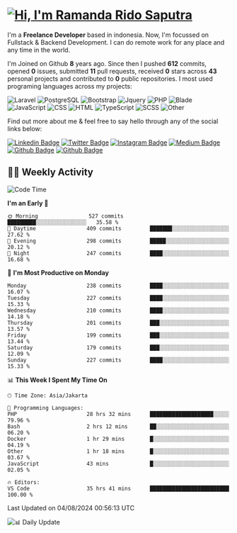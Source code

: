 # [![Hi, I'm Ramanda Rido Saputra](https://readme-typing-svg.herokuapp.com?size=24&vCenter=true&lines=%F0%9F%91%8B+Hi%2C+I'm+Ramanda+Rido+Saputra+;%F0%9F%92%BB+Fullstack+Web+Developer+)](https://git.io/typing-svg)

I'm a **Freelance Developer** based in indonesia. Now, I'm focussed on Fullstack & Backend Development. I can do remote work for any place and any time in the world.

I'm Joined on Github **8** years ago. Since then I pushed **612** commits, opened **0** issues, submitted **11** pull requests, received **0** stars across **43** personal projects and contributed to **0** public repositories.
I most used programing languages across my projects:

![Laravel](https://img.shields.io/badge/Laravel-FF2D20?flat&logo=laravel&logoColor=white)
![PostgreSQL](https://img.shields.io/badge/PostgreSQL-316192?flat&logo=postgresql&logoColor=white)
![Bootstrap](https://img.shields.io/badge/Bootstrap-563D7C?flat&logo=bootstrap&logoColor=white)
![Jquery](https://img.shields.io/badge/jQuery-0769AD?flat&logo=jquery&logoColor=white)
![PHP](https://img.shields.io/badge/-PHP-%234F5D95?style=flat&logo=PHP&logoColor=white)
![Blade](https://img.shields.io/badge/-Blade-%23f7523f?style=flat&logo=Blade&logoColor=white)
![JavaScript](https://img.shields.io/badge/-JavaScript-%23f1e05a?style=flat&logo=JavaScript&logoColor=white)
![CSS](https://img.shields.io/badge/-CSS-%23563d7c?style=flat&logo=CSS&logoColor=white)
![HTML](https://img.shields.io/badge/-HTML-%23e34c26?style=flat&logo=HTML&logoColor=white)
![TypeScript](https://img.shields.io/badge/-TypeScript-%233178c6?style=flat&logo=TypeScript&logoColor=white)
![SCSS](https://img.shields.io/badge/-SCSS-%23c6538c?style=flat&logo=SCSS&logoColor=white)
![Other](https://img.shields.io/badge/-Other-%23ededed?style=flat&logo=Other&logoColor=white)

Find out more about me & feel free to say hello through any of the social links below:

[![Linkedin Badge](https://img.shields.io/badge/-ramandaaridogh-blue?style=flat&logo=Linkedin&logoColor=white&link=https://www.linkedin.com/in/ramanda-rido-saputra/)](https://www.linkedin.com/in/ramanda-rido-saputra/)
[![Twitter Badge](https://img.shields.io/badge/-ramandaaridogh-%231DA1F2.svg?style=flat&logo=twitter&logoColor=white&link=https://www.twitter.com/ramandaaridogh)](https://www.twitter.com/ramandaaridogh/)
[![Instagram Badge](https://img.shields.io/badge/-ramandaaridogh-purple?style=flat&logo=instagram&logoColor=white&link=https://instagram.com/ramandaaridogh_/)](https://instagram.com/ramandaaridogh_)
[![Medium Badge](https://img.shields.io/badge/-@ramandaaridogh-%2312100E.svg?style=flat&logo=Medium&logoColor=white&link=https://medium.com/@ramandaaridogh/)](https://medium.com/@ramandaaridogh)
[![Github Badge](https://img.shields.io/badge/-@ramandaaridogh-100000.svg?style=flat&logo=github&logoColor=white&link=https://github.com/ramandaaridogh)](https://github.com/ramandaaridogh)
[![Github Badge](https://img.shields.io/badge/-@mxcode-100000.svg?style=flat&logo=github&logoColor=white&link=https://github.com/ramanda-mxcode)](https://github.com/ramanda-mxcode)

## 👨‍💻 Weekly Activity
<!--START_SECTION:waka-->
![Code Time](http://img.shields.io/badge/Code%20Time-516%20hrs%2045%20mins-blue)

**I'm an Early 🐤** 

```text
🌞 Morning                527 commits         █████████░░░░░░░░░░░░░░░░   35.58 % 
🌆 Daytime                409 commits         ███████░░░░░░░░░░░░░░░░░░   27.62 % 
🌃 Evening                298 commits         █████░░░░░░░░░░░░░░░░░░░░   20.12 % 
🌙 Night                  247 commits         ████░░░░░░░░░░░░░░░░░░░░░   16.68 % 
```
📅 **I'm Most Productive on Monday** 

```text
Monday                   238 commits         ████░░░░░░░░░░░░░░░░░░░░░   16.07 % 
Tuesday                  227 commits         ████░░░░░░░░░░░░░░░░░░░░░   15.33 % 
Wednesday                210 commits         ████░░░░░░░░░░░░░░░░░░░░░   14.18 % 
Thursday                 201 commits         ███░░░░░░░░░░░░░░░░░░░░░░   13.57 % 
Friday                   199 commits         ███░░░░░░░░░░░░░░░░░░░░░░   13.44 % 
Saturday                 179 commits         ███░░░░░░░░░░░░░░░░░░░░░░   12.09 % 
Sunday                   227 commits         ████░░░░░░░░░░░░░░░░░░░░░   15.33 % 
```


📊 **This Week I Spent My Time On** 

```text
🕑︎ Time Zone: Asia/Jakarta

💬 Programming Languages: 
PHP                      28 hrs 32 mins      ████████████████████░░░░░   79.96 % 
Bash                     2 hrs 12 mins       ██░░░░░░░░░░░░░░░░░░░░░░░   06.20 % 
Docker                   1 hr 29 mins        █░░░░░░░░░░░░░░░░░░░░░░░░   04.19 % 
Other                    1 hr 18 mins        █░░░░░░░░░░░░░░░░░░░░░░░░   03.67 % 
JavaScript               43 mins             █░░░░░░░░░░░░░░░░░░░░░░░░   02.05 % 

🔥 Editors: 
VS Code                  35 hrs 41 mins      █████████████████████████   100.00 % 
```


 Last Updated on 04/08/2024 00:56:13 UTC
<!--END_SECTION:waka-->

![📊 Daily Update](https://github.com/ramandaaridogh/ramandaaridogh/actions/workflows/update-activity.yml/badge.svg)
